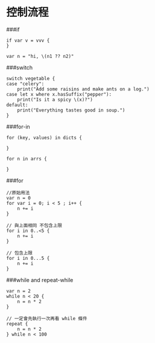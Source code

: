 # 控制流程

###if
```
if var v = vvv {
}

var n = "hi, \(n1 ?? n2)"
```

###switch
```
switch vegetable {
case "celery":
    print("Add some raisins and make ants on a log.")
case let x where x.hasSuffix("pepper"):
    print("Is it a spicy \(x)?")
default:
    print("Everything tastes good in soup.")
}
```

###for-in
```
for (key, values) in dicts {

}

for n in arrs {

}
```

###for

```
//原始用法
var n = 0
for var i = 0; i < 5 ; i++ {
    n += i
}

// 與上面相同 不包含上限
for i in 0..<5 {
    n += i
}

// 包含上限
for i in 0...5 {
    n += i
}
```

###while and repeat-while
```
var n = 2
while n < 20 {
    n = n * 2
}

// 一定會先執行一次再看 while 條件
repeat {
    n = n * 2
} while n < 100

```


